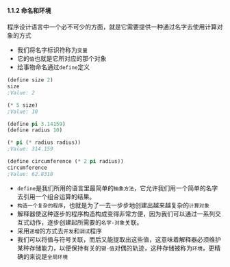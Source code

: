 

#### 1.1.2 命名和环境

 程序设计语言中一个必不可少的方面，就是它需要提供一种通过名字去使用计算对象的方式

- 我们将名字标识符称为`变量`
- 它的`值`也就是它所对应的那个对象
- 给事物命名通过`define`定义


 ```lisp
 (define size 2)
 size
 ;Value: 2

 (* 5 size)
 ;Value: 10

(define pi 3.14159)
(define radius 10)

(* pi (* radius radius))
;Value: 314.159

(define circumference (* 2 pi radius))
circumference
;Value: 62.8318
 ```

- `define`是我们所用的语言里最简单的`抽象方法`，它允许我们用一个简单的名字去引用一个组合运算的结果。
- `构造一个复杂的程序`，也就是为了一去一步步地创建出越来越复杂的`计算对象`
- 解释器使这种逐步的程序构造构成变得非常方便，因为我们可以通过一系列交互式动作，逐步创建起所需要的`名字-对象`关联。
- 采用`递增`的方式去`开发`和`调试`程序
- 我们可以将值与符号关联，而后又能提取出这些值，这意味着解释器必须维护某种存储能力，以便保持有关的`键-值`对偶的轨迹，这种存储被称为`环境`，更精确的来说是`全局环境`
